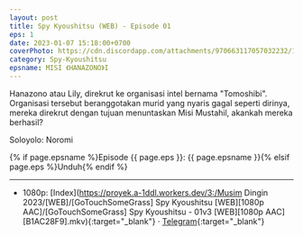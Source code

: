 ```yaml
---
layout: post
title: Spy Kyoushitsu (WEB) - Episode 01
eps: 1
date: 2023-01-07 15:18:00+0700
coverPhoto: https://cdn.discordapp.com/attachments/970663117057032232/1061182688276533338/mpv-shot0181.jpg
category: Spy-Kyoushitsu
epsname: MISI 《HANAZONO》I
---
```


Hanazono atau Lily, direkrut ke organisasi intel bernama "Tomoshibi". Organisasi tersebut beranggotakan murid yang nyaris gagal seperti dirinya, mereka direkrut dengan tujuan menuntaskan Misi Mustahil, akankah mereka berhasil?

Soloyolo: Noromi

{% if page.epsname %}Episode {{ page.eps }}: {{ page.epsname }}{% elsif page.eps %}Unduh{% endif %}

---
- 1080p: [Index](https://proyek.a-1ddl.workers.dev/3:/Musim Dingin 2023/[WEB]/[GoTouchSomeGrass] Spy Kyoushitsu [WEB][1080p AAC]/[GoTouchSomeGrass] Spy Kyoushitsu - 01v3 [WEB][1080p AAC][B1AC28F9].mkv){:target="_blank"} &middot; [Telegram](https://t.me/a1fansubweeklies/182){:target="_blank"}
